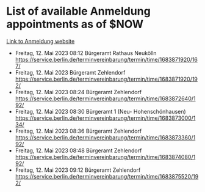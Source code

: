 # List of available Anmeldung appointments as of $NOW
[Link to Anmeldung website](https://service.berlin.de/terminvereinbarung/termin/tag.php?termin=1&anliegen[]=120686&dienstleisterlist=122210,122217,327316,122219,327312,122227,327314,122231,327346,122243,327348,122254,122252,329742,122260,329745,122262,329748,122271,327278,122273,327274,122277,327276,330436,122280,327294,122282,327290,122284,327292,122291,327270,122285,327266,122286,327264,122296,327268,150230,329760,122297,327286,122294,327284,122312,329763,122314,329775,122304,327330,122311,327334,122309,327332,317869,122281,327352,122279,329772,122283,122276,327324,122274,327326,122267,329766,122246,327318,122251,327320,122257,327322,122208,327298,122226,327300&herkunft=http%3A%2F%2Fservice.berlin.de%2Fdienstleistung%2F120686%2F)
- Freitag, 12. Mai 2023 08:12 Bürgeramt Rathaus Neukölln https://service.berlin.de/terminvereinbarung/termin/time/1683871920/167/
- Freitag, 12. Mai 2023  Bürgeramt Zehlendorf https://service.berlin.de/terminvereinbarung/termin/time/1683871920/192/
- Freitag, 12. Mai 2023 08:24 Bürgeramt Zehlendorf https://service.berlin.de/terminvereinbarung/termin/time/1683872640/192/
- Freitag, 12. Mai 2023 08:30 Bürgeramt 1 (Neu- Hohenschönhausen) https://service.berlin.de/terminvereinbarung/termin/time/1683873000/134/
- Freitag, 12. Mai 2023 08:36 Bürgeramt Zehlendorf https://service.berlin.de/terminvereinbarung/termin/time/1683873360/192/
- Freitag, 12. Mai 2023 08:48 Bürgeramt Zehlendorf https://service.berlin.de/terminvereinbarung/termin/time/1683874080/192/
- Freitag, 12. Mai 2023 09:12 Bürgeramt Zehlendorf https://service.berlin.de/terminvereinbarung/termin/time/1683875520/192/

